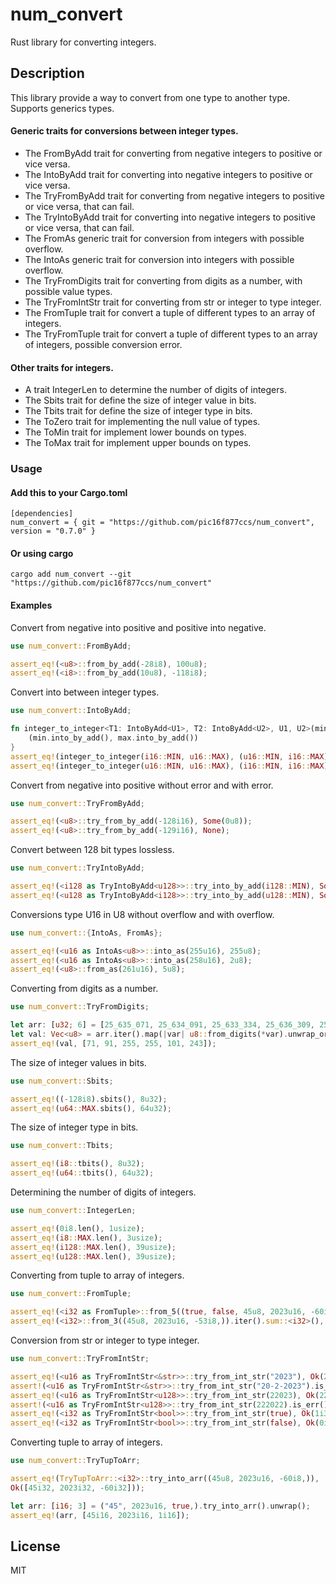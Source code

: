 # num_convert

Rust library for converting integers.

## Description
This library provide a way to convert from one type to another type.
Supports generics types.

#### Generic traits for conversions between integer types.

- The FromByAdd trait for converting from negative integers to positive or vice versa.
- The IntoByAdd trait for converting into negative integers to positive or vice versa.
- The TryFromByAdd trait for converting from negative integers to positive or vice versa, that can fail.
- The TryIntoByAdd trait for converting into negative integers to positive or vice versa, that can fail.
- The FromAs generic trait for conversion from integers with possible overflow.
- The IntoAs generic trait for conversion into integers with possible overflow.
- The TryFromDigits trait for converting from digits as a number, with possible value types.
- The TryFromIntStr trait for converting from str or integer to type integer.
- The FromTuple trait for convert a tuple of different types to an array of integers.
- The TryFromTuple trait for convert a tuple of different types to an array of integers, possible conversion error.

#### Other traits for integers.

- A trait IntegerLen to determine the number of digits of integers.
- The Sbits trait for define the size of integer value in bits.
- The Tbits trait for define the size of integer type in bits.
- The ToZero trait for implementing the null value of types.
- The ToMin trait for implement lower bounds on types.
- The ToMax trait for implement upper bounds on types.

### Usage

#### Add this to your Cargo.toml
```rust,ignore
[dependencies]
num_convert = { git = "https://github.com/pic16f877ccs/num_convert", version = "0.7.0" }
```
#### Or using cargo
```rust,ignore
cargo add num_convert --git "https://github.com/pic16f877ccs/num_convert"
```
#### Examples

Convert from negative into positive and positive into negative.
```rust
use num_convert::FromByAdd;

assert_eq!(<u8>::from_by_add(-28i8), 100u8);
assert_eq!(<i8>::from_by_add(10u8), -118i8);
```

Convert into between integer types.
```rust
use num_convert::IntoByAdd;

fn integer_to_integer<T1: IntoByAdd<U1>, T2: IntoByAdd<U2>, U1, U2>(min: T1, max: T2) -> (U1, U2) {
    (min.into_by_add(), max.into_by_add())
}
assert_eq!(integer_to_integer(i16::MIN, u16::MAX), (u16::MIN, i16::MAX));
assert_eq!(integer_to_integer(u16::MIN, u16::MAX), (i16::MIN, i16::MAX));
```

Convert from negative into positive without error and with error.
```rust
use num_convert::TryFromByAdd;

assert_eq!(<u8>::try_from_by_add(-128i16), Some(0u8));
assert_eq!(<u8>::try_from_by_add(-129i16), None);
```

Convert between 128 bit types lossless.
```rust
use num_convert::TryIntoByAdd;

assert_eq!(<i128 as TryIntoByAdd<u128>>::try_into_by_add(i128::MIN), Some(u128::MIN));
assert_eq!(<u128 as TryIntoByAdd<i128>>::try_into_by_add(u128::MIN), Some(i128::MIN));
```

Conversions type U16 in U8 without overflow and with overflow.
```rust
use num_convert::{IntoAs, FromAs};

assert_eq!(<u16 as IntoAs<u8>>::into_as(255u16), 255u8);
assert_eq!(<u16 as IntoAs<u8>>::into_as(258u16), 2u8);
assert_eq!(<u8>::from_as(261u16), 5u8);
```

Converting from digits as a number.
```rust
use num_convert::TryFromDigits;

let arr: [u32; 6] = [25_635_071, 25_634_091, 25_633_334, 25_636_309, 25_637_101, 25_636_243];
let val: Vec<u8> = arr.iter().map(|var| u8::from_digits(*var).unwrap_or(255u8) ).collect::<_>();
assert_eq!(val, [71, 91, 255, 255, 101, 243]);
```

The size of integer values in bits.
```rust
use num_convert::Sbits;

assert_eq!((-128i8).sbits(), 8u32);
assert_eq!(u64::MAX.sbits(), 64u32);
```

The size of integer type in bits.
```rust
use num_convert::Tbits;

assert_eq!(i8::tbits(), 8u32);
assert_eq!(u64::tbits(), 64u32);
```

Determining the number of digits of integers.
```rust
use num_convert::IntegerLen;

assert_eq!(0i8.len(), 1usize);
assert_eq!(i8::MAX.len(), 3usize);
assert_eq!(i128::MAX.len(), 39usize);
assert_eq!(u128::MAX.len(), 39usize);
```
Converting from tuple to array of integers.
```rust
use num_convert::FromTuple;

assert_eq!(<i32 as FromTuple>::from_5((true, false, 45u8, 2023u16, -60i8,)), [1i32, 0i32, 45i32, 2023i32, -60i32]);
assert_eq!(<i32>::from_3((45u8, 2023u16, -53i8,)).iter().sum::<i32>(), 2015i32);
```
Conversion from str or integer to type integer.
```rust
use num_convert::TryFromIntStr;

assert_eq!(<u16 as TryFromIntStr<&str>>::try_from_int_str("2023"), Ok(2023u16));
assert!(<u16 as TryFromIntStr<&str>>::try_from_int_str("20-2-2023").is_err());
assert_eq!(<u16 as TryFromIntStr<u128>>::try_from_int_str(22023), Ok(22023));
assert!(<u16 as TryFromIntStr<u128>>::try_from_int_str(222022).is_err());
assert_eq!(<i32 as TryFromIntStr<bool>>::try_from_int_str(true), Ok(1i32));
assert_eq!(<i32 as TryFromIntStr<bool>>::try_from_int_str(false), Ok(0i32));
```
Converting tuple to array of integers.
```rust
use num_convert::TryTupToArr;

assert_eq!(TryTupToArr::<i32>::try_into_arr((45u8, 2023u16, -60i8,)),
Ok([45i32, 2023i32, -60i32]));

let arr: [i16; 3] = ("45", 2023u16, true,).try_into_arr().unwrap();
assert_eq!(arr, [45i16, 2023i16, 1i16]);
```

## License
MIT

